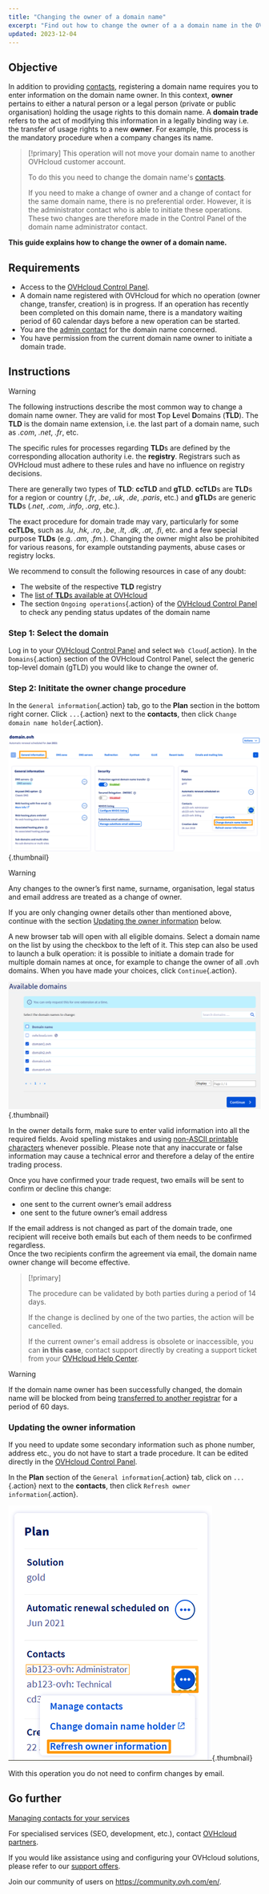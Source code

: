 ```yaml
---
title: "Changing the owner of a domain name"
excerpt: "Find out how to change the owner of a a domain name in the OVHcloud Control Panel"
updated: 2023-12-04
---
```


## Objective

In addition to providing [contacts](/pages/account_and_service_management/account_information/managing_contacts), registering a domain name requires you to enter information on the domain name owner. In this context, **owner** pertains to either a natural person or a legal person (private or public organisation) holding the usage rights to this domain name. A **domain trade** refers to the act of modifying this information in a legally binding way i.e. the transfer of usage rights to a new **owner**. For example, this process is the mandatory procedure when a company changes its name.

> [!primary]
>This operation will not move your domain name to another OVHcloud customer account.
>
>To do this you need to change the domain name's [contacts](/pages/account_and_service_management/account_information/managing_contacts).
>
> If you need to make a change of owner and a change of contact for the same domain name, there is no preferential order. However, it is the administrator contact who is able to initiate these operations. These two changes are therefore made in the Control Panel of ​​the domain name administrator contact.

**This guide explains how to change the owner of a domain name.**

## Requirements

- Access to the [OVHcloud Control Panel](https://ca.ovh.com/auth/?action=gotomanager&from=https://www.ovh.com/sg/&ovhSubsidiary=sg).
- A domain name registered with OVHcloud for which no operation (owner change, transfer, creation) is in progress. If an operation has recently been completed on this domain name, there is a mandatory waiting period of 60 calendar days before a new operation can be started.
- You are the [admin contact](/pages/account_and_service_management/account_information/managing_contacts) for the domain name concerned.
- You have permission from the current domain name owner to initiate a domain trade.

## Instructions

> [!warning]
>
> The following instructions describe the most common way to change a domain name owner. They are valid for most **T**op **L**evel **D**omains (**TLD**). The **TLD** is the domain name extension, i.e. the last part of a domain name, such as *.com*, *.net*, *.fr*, etc.
>
> The specific rules for processes regarding **TLD**s are defined by the corresponding allocation authority i.e. the **registry**. Registrars such as OVHcloud must adhere to these rules and have no influence on registry decisions.
>
> There are generally two types of **TLD**: **ccTLD** and **gTLD**. **ccTLD**s are **TLD**s for a region or country (*.fr*, *.be*, *.uk*, *.de*, *.paris*, etc.) and **gTLD**s are generic **TLD**s (*.net*, *.com*, *.info*, *.org*, etc.).
>
> The exact procedure for domain trade may vary, particularly for some **ccTLDs**, such as *.lu*, *.hk*, *.ro*, *.be*, *.lt*, *.dk*, *.at*, *.fi*, etc. and a few special purpose **TLDs** (e.g. *.am*, *.fm.*). Changing the owner might also be prohibited for various reasons, for example outstanding payments, abuse cases or registry locks.
>
> We recommend to consult the following resources in case of any doubt:
>
> - The website of the respective **TLD** registry
> - The [list of **TLD**s available at OVHcloud](https://www.ovhcloud.com/en-sg/domains/tld/)
> - The section `Ongoing operations`{.action} of the [OVHcloud Control Panel](https://ca.ovh.com/auth/?action=gotomanager&from=https://www.ovh.com/sg/&ovhSubsidiary=sg) to check any pending status updates of the domain name

### Step 1: Select the domain

Log in to your [OVHcloud Control Panel](https://ca.ovh.com/auth/?action=gotomanager&from=https://www.ovh.com/sg/&ovhSubsidiary=sg) and select `Web Cloud`{.action}. In the `Domains`{.action} section of the OVHcloud Control Panel, select the generic top-level domain (gTLD) you would like to change the owner of.

### Step 2: Inititate the owner change procedure

In the `General information`{.action} tab, go to the **Plan** section in the bottom right corner. Click `...`{.action} next to the **contacts**, then click `Change domain name holder`{.action}.

![changing owner](images/3652-2.png){.thumbnail}

> [!warning]
>
> Any changes to the owner’s first name, surname, organisation, legal status and email address are treated as a change of owner.
> 
> If you are only changing owner details other than mentioned above, continue with the section [Updating the owner information](#updateownerinformation) below.

A new browser tab will open with all eligible domains. Select a domain name on the list by using the checkbox to the left of it. This step can also be used to launch a bulk operation: it is possible to initiate a domain trade for multiple domain names at once, for example to change the owner of all .ovh domains. When you have made your choices, click `Continue`{.action}.

![changing owner](images/3657.PNG){.thumbnail}

In the owner details form, make sure to enter valid information into all the required fields. Avoid spelling mistakes and using [non-ASCII printable characters](http://facweb.cs.depaul.edu/sjost/it212/documents/ascii-pr.htm) whenever possible. Please note that any inaccurate or false information may cause a technical error and therefore a delay of the entire trading process. 

Once you have confirmed your trade request, two emails will be sent to confirm or decline this change:

- one sent to the current owner’s email address
- one sent to the future owner’s email address

If the email address is not changed as part of the domain trade, one recipient will receive both emails but each of them needs to be confirmed regardless.
<br>Once the two recipients confirm the agreement via email, the domain name owner change will become effective.

> [!primary]
>
> The procedure can be validated by both parties during a period of 14 days.
> 
> If the change is declined by one of the two parties, the action will be cancelled.
>
> If the current owner's email address is obsolete or inaccessible, you can **in this case**, contact support directly by creating a support ticket from your [OVHcloud Help Center](https://help.ovhcloud.com/csm?id=csm_cases_requests).
>

> [!warning]
>
> If the domain name owner has been successfully changed, the domain name will be blocked from being [transferred to another registrar](/pages/web_cloud/domains/transfer_outgoing_domain) for a period of 60 days. 

### Updating the owner information <a name="updateownerinformation"></a>

If you need to update some secondary information such as phone number, address etc., you do not have to start a trade procedure. It can be edited directly in the [OVHcloud Control Panel](https://ca.ovh.com/auth/?action=gotomanager&from=https://www.ovh.com/sg/&ovhSubsidiary=sg).

In the **Plan** section of the `General information`{.action} tab, click on `...`{.action} next to the **contacts**, then click `Refresh owner information`{.action}.

![changing owner](images/3658.png){.thumbnail}

With this operation you do not need to confirm changes by email.

## Go further

[Managing contacts for your services](/pages/account_and_service_management/account_information/managing_contacts)

For specialised services (SEO, development, etc.), contact [OVHcloud partners](https://partner.ovhcloud.com/en-sg/directory/).

If you would like assistance using and configuring your OVHcloud solutions, please refer to our [support offers](https://www.ovhcloud.com/en-sg/support-levels/).

Join our community of users on <https://community.ovh.com/en/>. 
